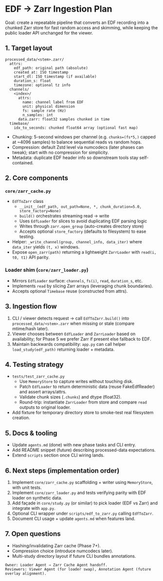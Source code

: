 # EDF → Zarr Ingestion Plan

Goal: create a repeatable pipeline that converts an EDF recording into a chunked Zarr store for fast random access and skimming, while keeping the public loader API unchanged for the viewer.

## 1. Target layout

```
processed_data/<stem>.zarr/
  attrs:
    edf_path: original path (absolute)
    created_at: ISO timestamp
    start_dt: ISO timestamp (if available)
    duration_s: float
    timezone: optional tz info
  channels/
    <index>/
      attrs:
        name: channel label from EDF
        unit: physical dimension
        fs: sample rate (Hz)
        n_samples: int
      data.zarr: float32 samples chunked in time
  timebase/
    idx_to_seconds: chunked float64 array (optional fast map)
```

- Chunking: 5-second windows per channel (e.g. `chunks=(fs*5,)` capped at ~4096 samples) to balance sequential reads vs random hops.
- Compression: default Zstd level via numcodecs (later phases can tweak); start with no compression for simplicity.
- Metadata: duplicate EDF header info so downstream tools stay self-contained.

## 2. Core components

### `core/zarr_cache.py`

- `EdfToZarr` class
  - `__init__(edf_path, out_path=None, *, chunk_duration=5.0, store_factory=None)`
  - `build()` orchestrates streaming read → write
  - Uses `EdfLoader` for slices to avoid duplicating EDF parsing logic
  - Writes through `zarr.open_group` (auto-creates directory store)
  - Accepts optional `store_factory` (defaults to filesystem) to ease testing.
- Helper: `_write_channel(group, channel_info, data_iter)` where `data_iter` yields `(t, x)` windows.
- Expose `open_zarr(path)` returning a lightweight `ZarrLoader` with `read(i, t0, t1)` API parity.

### Loader shim (`core/zarr_loader.py`)

- Mirrors `EdfLoader` surface: `channels`, `fs(i)`, `read`, `duration_s`, etc.
- Implements `read` by slicing Zarr arrays (leveraging chunk boundaries).
- Accepts optional `Timebase` reuse (constructed from attrs).

## 3. Ingestion flow

1. CLI / viewer detects request → call `EdfToZarr.build()` into `processed_data/<stem>.zarr` when missing or stale (compare mtime/hash later).
2. Viewer chooses between `EdfLoader` and `ZarrLoader` based on availability; for Phase 5 we prefer Zarr if present else fallback to EDF.
3. Maintain backwards compatibility: `app.py` can call helper `load_study(edf_path)` returning loader + metadata.

## 4. Testing strategy

- `tests/test_zarr_cache.py`
  - Use `MemoryStore` to capture writes without touching disk.
  - Patch `EdfLoader` to return deterministic data (reuse FakeEdfReader) and assert arrays/attrs.
  - Validate chunk sizes (`.chunks`) and dtype (float32).
  - Round-trip: instantiate `ZarrLoader` from store and compare `read` outputs to original loader.
- Add fixture for temporary directory store to smoke-test real filesystem creation.

## 5. Docs & tooling

- Update `agents.md` (done) with new phase tasks and CLI entry.
- Add README snippet (future) describing processed-data expectations.
- Extend `scripts` section once CLI wiring lands.

## 6. Next steps (implementation order)

1. Implement `core/zarr_cache.py` scaffolding + writer using `MemoryStore`, with unit tests.
2. Implement `core/zarr_loader.py` and tests verifying parity with EDF loader on synthetic data.
3. Add façade in `core/study.py` (or similar) to pick loader (EDF vs Zarr) and integrate with `app.py`.
4. Optional CLI wrapper under `scripts/edf_to_zarr.py` calling `EdfToZarr`.
5. Document CLI usage + update `agents.md` when features land.

## 7. Open questions

- Hashing/invalidating Zarr cache (Phase 7+).
- Compression choice (introduce numcodecs later).
- Multi-study directory layout if future CLI bundles annotations.

```
Owner: Loader Agent → Zarr Cache Agent handoff.
Reviewers: Viewer Agent (for loader swap), Annotation Agent (future overlay alignment).
```
